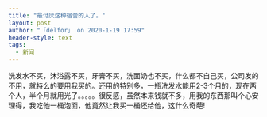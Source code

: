 ```yaml
---
title: "最讨厌这种宿舍的人了。"
layout: post
author: "「delfor」 on 2020-1-19 17:59"
header-style: text
tags:
  - 新闻
---
```


<head></head>
<body>
  洗发水不买，沐浴露不买，牙膏不买，洗面奶也不买，什么都不自己买，公司发的不用，就特么的要用我买的。还用的特别多，一瓶洗发水能用2-3个月的，现在两个人，半个月就用光了。。。。。很反感，虽然本来钱就不多，用我的东西那叫个心安理得，我吃他一桶泡面，他竟然让我买一桶还给他，这什么奇葩!
 <br>
</body>


